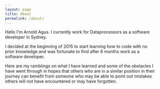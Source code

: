 ```yaml
---
layout: page
title: About
permalink: /about/
---
```


Hello I'm Arnold Agus. I currently work for Dataprocessors as a software developer in Sydney. 

I decided at the beginning of 2015 to start learning how to code with no prior knowledge and was fortunate to find after 6 months work as a software developer. 

Here are my ramblings on what I have learned and some of the obstacles I have went through in hopes that others who are in a similar position in their journey can benefit from someone who may be able to point out mistakes others will not have encountered or may have forgotten. 

